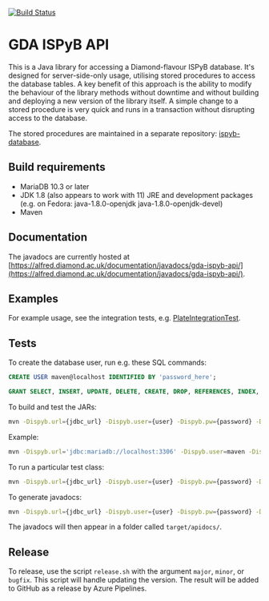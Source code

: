 [![Build Status](https://dev.azure.com/diamond-lims/gda-ispyb-api/_apis/build/status/DiamondLightSource.gda-ispyb-api?branchName=master)](https://dev.azure.com/diamond-lims/gda-ispyb-api/_build/latest?definitionId=1&branchName=master)

# GDA ISPyB API

This is a Java library for accessing a Diamond-flavour ISPyB database. It's designed for server-side-only usage, utilising stored procedures to access the database tables. A key benefit of this approach is the ability to modify the behaviour of the library methods without downtime and without building and deploying a new version of the library itself. A simple change to a stored procedure is very quick and runs in a transaction without disrupting access to the database.

The stored procedures are maintained in a separate repository: [ispyb-database](https://github.com/DiamondLightSource/ispyb-database).

## Build requirements

* MariaDB 10.3 or later
* JDK 1.8 (also appears to work with 11) JRE and development packages (e.g. on Fedora: java-1.8.0-openjdk java-1.8.0-openjdk-devel)
* Maven

## Documentation

The javadocs are currently hosted at [https://alfred.diamond.ac.uk/documentation/javadocs/gda-ispyb-api/](https://alfred.diamond.ac.uk/documentation/javadocs/gda-ispyb-api/).

## Examples

For example usage, see the integration tests, e.g. [PlateIntegrationTest](https://github.com/DiamondLightSource/gda-ispyb-api/blob/master/src/test/java/uk/ac/diamond/ispyb/test/PlateIntegrationTest.java).

## Tests

To create the database user, run e.g. these SQL commands:

```sql
CREATE USER maven@localhost IDENTIFIED BY 'password_here';

GRANT SELECT, INSERT, UPDATE, DELETE, CREATE, DROP, REFERENCES, INDEX, ALTER, CREATE TEMPORARY TABLES, LOCK TABLES, EXECUTE, CREATE VIEW, SHOW VIEW, CREATE ROUTINE, ALTER ROUTINE, EVENT, TRIGGER ON `maven\_%`.* TO 'maven'@'localhost';
```

To build and test the JARs:

```bash
mvn -Dispyb.url={jdbc_url} -Dispyb.user={user} -Dispyb.pw={password} -Dispyb.host={host} package
```

Example:

```bash
mvn -Dispyb.url='jdbc:mariadb://localhost:3306' -Dispyb.user=maven -Dispyb.pw='password_here' -Dispyb.host=localhost package
```

To run a particular test class:

```bash
mvn -Dispyb.url={jdbc_url} -Dispyb.user={user} -Dispyb.pw={password} -Dispyb.host={host} -Dtest={TestClassName} test
```

To generate javadocs:

```bash
mvn -Dispyb.url={jdbc_url} -Dispyb.user={user} -Dispyb.pw={password} -Dispyb.host={host} install
```

The javadocs will then appear in a folder called `target/apidocs/`.

## Release

To release, use the script `release.sh` with the argument `major`, `minor`, or `bugfix`. This script will handle updating the version. The result will be added to GitHub as a release by Azure Pipelines.
